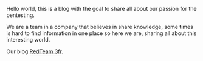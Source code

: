 Hello world, this is a blog with the goal to share all about our passion for the pentesting.

We are a team in a company that believes in share knowledge, some times is hard to find information in one place so here we are, sharing all about this interesting world.

Our blog [RedTeam 3fr](https://www.secteclab.com/list/posts.html#).
